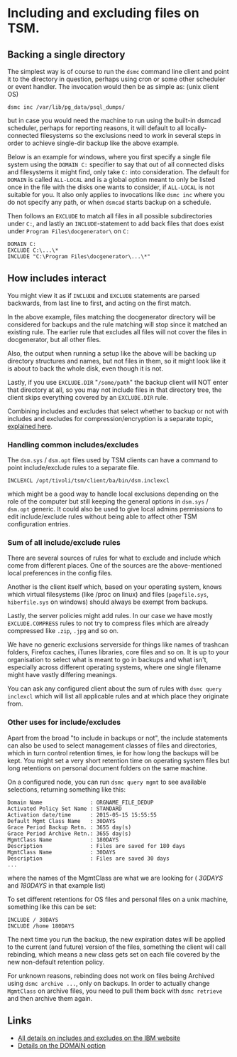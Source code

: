 Including and excluding files on TSM.
=====================================


## Backing a single directory

The simplest way is of course to run the `dsmc` command line client
and point it to the directory in question, perhaps using cron
or some other scheduler or event handler. The invocation would
then be as simple as: (unix client OS)

``` shell
dsmc inc /var/lib/pg_data/psql_dumps/
```

but in case you would need the machine to run using the built-in
dsmcad scheduler, perhaps for reporting reasons, it will default to
all locally-connected filesystems so the exclusions need to work in
several steps in order to achieve single-dir backup like the above
example.

Below is an example for windows, where you first specify a single file
system using the `DOMAIN C:` specifier to say that out of all connected disks and filesystems it
might find, only take `C:` into consideration. The default for `DOMAIN` is
called `ALL-LOCAL` and is a global option meant to only be listed once
in the file with the disks one wants to consider, if `ALL-LOCAL` is not
suitable for you.  It also only applies to invocations like `dsmc inc`
where you do not specify any path, or when `dsmcad` starts backup on a
schedule.

Then follows an `EXCLUDE` to match all files in all possible
subdirectories under `C:`, and lastly an `INCLUDE`-statement to add back
files that does exist under `Program Files\docgenerator\` on `C:`

``` shell
DOMAIN C:
EXCLUDE C:\...\*
INCLUDE "C:\Program Files\docgenerator\...\*"
```

## How includes interact

You might view it as if `INCLUDE` and `EXCLUDE` statements are parsed
backwards, from last line to first, and acting on the first match.

In the above example, files matching the docgenerator directory
will be considered for backups and the rule matching will stop
since it matched an existing rule. The earlier rule that excludes
all files will not cover the files in docgenerator, but all other files.

Also, the output when running a setup like the above will be backing
up directory structures and names, but not files in them, so it might
look like it is about to back the whole disk, even though it is not.

Lastly, if you use `EXCLUDE.DIR` "`/some/path`" the backup client will NOT
enter that directory at all, so you may not include files in that
directory tree, the client skips everything covered by an `EXCLUDE.DIR`
rule.

Combining includes and excludes that select whether to backup or not
with includes and excludes for compression/encryption is a separate
topic, [explained here](https://www.ibm.com/support/knowledgecenter/en/SSEQVQ_8.1.4/client/c_opt_include_compencrunx.html).

### Handling common includes/excludes

The `dsm.sys` / `dsm.opt` files used by TSM clients can have a command
to point include/exclude rules to a separate file.

``` shell
INCLEXCL /opt/tivoli/tsm/client/ba/bin/dsm.inclexcl
```

which might be a good way to handle local exclusions depending on the
role of the computer but still keeping the general options in `dsm.sys`
/ `dsm.opt` generic. It could also be used to give local admins
permissions to edit include/exclude rules without being able to affect
other TSM configuration entries.

### Sum of all include/exclude rules

There are several sources of rules for what to exclude and include
which come from different places. One of the sources are the
above-mentioned local preferences in the config files.

Another is the client itself which, based on your operating system,
knows which virtual filesystems (like /proc on linux) and files
(`pagefile.sys`, `hiberfile.sys` on windows) should always be exempt from
backups.

Lastly, the server policies might add rules. In our case we
have mostly `EXCLUDE.COMPRESS` rules to not try to compress files which
are already compressed like `.zip`, `.jpg` and so on.

We have no generic exclusions serverside for things like names of
trashcan folders, Firefox caches, iTunes libraries, core files and so
on. It is up to your organisation to select what is meant to go in
backups and what isn't, especially across different operating systems,
where one single filename might have vastly differing meanings.

You can ask any configured client about the sum of rules with
`dsmc query inclexcl` which will list all applicable rules and at
which place they originate from.

### Other uses for include/excludes

Apart from the broad "to include in backups or not", the include
statements can also be used to select management classes of files and
directories, which in turn control retention times, ie for how long
the backups will be kept. You might set a very short retention time on
operating system files but long retentions on personal document
folders on the same machine.

On a configured node, you can run `dsmc query mgmt` to see available
selections, returning something like this:

``` shell
Domain Name               : ORGNAME_FILE_DEDUP
Activated Policy Set Name : STANDARD
Activation date/time      : 2015-05-15 15:55:55
Default Mgmt Class Name   : 30DAYS
Grace Period Backup Retn. : 3655 day(s)
Grace Period Archive Retn.: 3655 day(s)
MgmtClass Name            : 180DAYS
Description               : Files are saved for 180 days
MgmtClass Name            : 30DAYS
Description               : Files are saved 30 days
...
```

where the names of the MgmtClass are what we are looking for
( *30DAYS* and *180DAYS* in that example list)

To set different retentions for OS files and personal files on a unix
machine, something like this can be set:

``` shell
INCLUDE / 30DAYS
INCLUDE /home 180DAYS
```

The next time you run the backup, the new expiration dates will be
applied to the current (and future) version of the files, something
the client will call rebinding, which means a new class gets set on
each file covered by the new non-default retention policy.

For unknown reasons, rebinding does not work on files being Archived
using `dsmc archive ...`, only on backups. In order to actually change
`MgmtClass` on archive files, you need to pull them back with `dsmc
retrieve` and then archive them again.

## Links

* [All details on includes and excludes on the IBM website](https://www.ibm.com/support/knowledgecenter/en/SSEQVQ_8.1.4/client/r_opt_include.html)
* [Details on the DOMAIN option](https://www.ibm.com/support/knowledgecenter/en/SSEQVQ_8.1.4/client/r_opt_domain.html)
